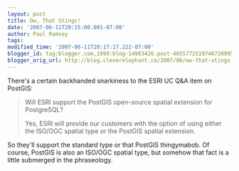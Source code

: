 ```yaml
---
layout: post
title: Ow, That Stings!
date: '2007-06-11T20:15:00.001-07:00'
author: Paul Ramsey
tags: 
modified_time: '2007-06-11T20:17:17.222-07:00'
blogger_id: tag:blogger.com,1999:blog-14903426.post-4655772519746720995
blogger_orig_url: http://blog.cleverelephant.ca/2007/06/ow-that-stings.html
---
```


There's a certain backhanded snarkiness to the ESRI UC Q&amp;A item on PostGIS:

> Will ESRI support the PostGIS open-source spatial extension for PostgreSQL?
>
> Yes, ESRI will provide our customers with the option of using either the ISO/OGC spatial type or the PostGIS spatial extension.

So they'll support the standard type or that PostGIS thingymabob. Of course, PostGIS is also an ISO/OGC spatial type, but somehow that fact is a little submerged in the phraseology.
